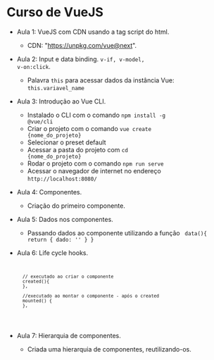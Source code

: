# Curso de VueJS

- Aula 1: VueJS com CDN usando a tag script do html.
    - CDN: "https://unpkg.com/vue@next".

- Aula 2: Input e data binding. <code>v-if, v-model, v-on:click</code>.
    - Palavra <code>this</code> para acessar dados da instância Vue: <code>this.variavel_name</code>

- Aula 3: Introdução ao Vue CLI.
    - Instalado o CLI com o comando <code>npm install -g @vue/cli</code>
    - Criar o projeto com o comando <code>vue create {nome_do_projeto}</code>
    - Selecionar o preset default
    - Acessar a pasta do projeto com <code>cd {nome_do_projeto}</code>
    - Rodar o projeto com o comando <code>npm run serve</code>
    - Acessar o navegador de internet no endereço <code>http://localhost:8080/</code>

- Aula 4: Componentes.
    - Criação do primeiro componente.

- Aula 5: Dados nos componentes.
    - Passando dados ao componente utilizando a função <code> data(){
        return {
            dado: ''
        }
    }</code>

- Aula 6: Life cycle hooks.
    <code>

        // executado ao criar o componente
        created(){ 
        },

        //executado ao montar o componente - após o created
        mounted() { 
        },

    </code>

- Aula 7: Hierarquia de componentes.
    - Criada uma hierarquia de componentes, reutilizando-os.